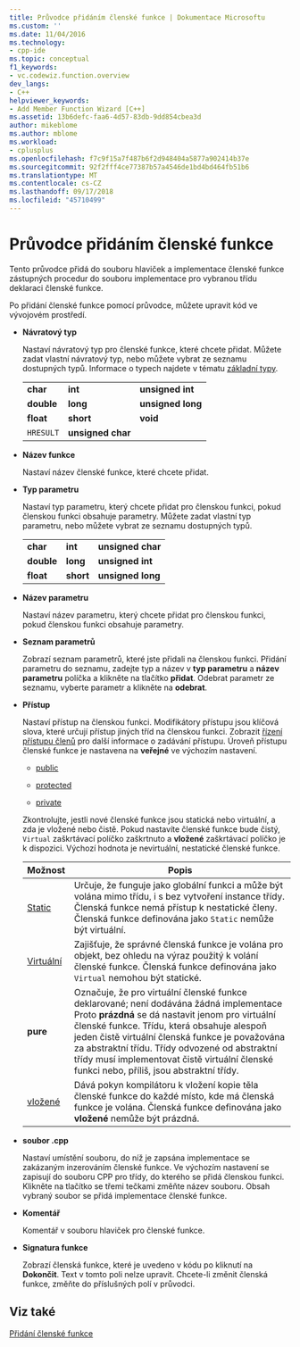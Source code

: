```yaml
---
title: Průvodce přidáním členské funkce | Dokumentace Microsoftu
ms.custom: ''
ms.date: 11/04/2016
ms.technology:
- cpp-ide
ms.topic: conceptual
f1_keywords:
- vc.codewiz.function.overview
dev_langs:
- C++
helpviewer_keywords:
- Add Member Function Wizard [C++]
ms.assetid: 13b6defc-faa6-4d57-83db-9dd854cbea3d
author: mikeblome
ms.author: mblome
ms.workload:
- cplusplus
ms.openlocfilehash: f7c9f15a7f487b6f2d948404a5877a902414b37e
ms.sourcegitcommit: 92f2fff4ce77387b57a4546de1bd4bd464fb51b6
ms.translationtype: MT
ms.contentlocale: cs-CZ
ms.lasthandoff: 09/17/2018
ms.locfileid: "45710499"
---
```

# <a name="add-member-function-wizard"></a>Průvodce přidáním členské funkce

Tento průvodce přidá do souboru hlaviček a implementace členské funkce zástupných procedur do souboru implementace pro vybranou třídu deklaraci členské funkce.  
  
Po přidání členské funkce pomocí průvodce, můžete upravit kód ve vývojovém prostředí.  
  
- **Návratový typ**

   Nastaví návratový typ pro členské funkce, které chcete přidat. Můžete zadat vlastní návratový typ, nebo můžete vybrat ze seznamu dostupných typů. Informace o typech najdete v tématu [základní typy](../cpp/fundamental-types-cpp.md).  
  
   ||||  
   |-|-|-|  
   |**char**|**int**|**unsigned int**|  
   |**double**|**long**|**unsigned long**|  
   |**float**|**short**|**void**|  
   |`HRESULT`|**unsigned char**||  
  
- **Název funkce**

   Nastaví název členské funkce, které chcete přidat.  
  
- **Typ parametru**

   Nastaví typ parametru, který chcete přidat pro členskou funkci, pokud členskou funkci obsahuje parametry. Můžete zadat vlastní typ parametru, nebo můžete vybrat ze seznamu dostupných typů.  
  
   ||||  
   |-|-|-|  
   |**char**|**int**|**unsigned char**|  
   |**double**|**long**|**unsigned int**|  
   |**float**|**short**|**unsigned long**|  
  
- **Název parametru**

   Nastaví název parametru, který chcete přidat pro členskou funkci, pokud členskou funkci obsahuje parametry.  
  
- **Seznam parametrů**

   Zobrazí seznam parametrů, které jste přidali na členskou funkci. Přidání parametru do seznamu, zadejte typ a název v **typ parametru** a **název parametru** políčka a klikněte na tlačítko **přidat**. Odebrat parametr ze seznamu, vyberte parametr a klikněte na **odebrat**.  
  
- **Přístup**

   Nastaví přístup na členskou funkci. Modifikátory přístupu jsou klíčová slova, které určují přístup jiných tříd na členskou funkci. Zobrazit [řízení přístupu členů](../cpp/member-access-control-cpp.md) pro další informace o zadávání přístupu. Úroveň přístupu členské funkce je nastavena na **veřejné** ve výchozím nastavení.  
  
   - [public](../cpp/public-cpp.md)  
  
   - [protected](../cpp/protected-cpp.md)  
  
   - [private](../cpp/private-cpp.md)  
  
   Zkontrolujte, jestli nové členské funkce jsou statická nebo virtuální, a zda je vložené nebo čistě. Pokud nastavíte členské funkce bude čistý, `Virtual` zaškrtávací políčko zaškrtnuto a **vložené** zaškrtávací políčko je k dispozici. Výchozí hodnota je nevirtuální, nestatické členské funkce.  
  
   |Možnost|Popis|  
   |------------|-----------------|  
   |[Static](../cpp/storage-classes-cpp.md)|Určuje, že funguje jako globální funkci a může být volána mimo třídu, i s bez vytvoření instance třídy. Členská funkce nemá přístup k nestatické členy. Členská funkce definována jako `Static` nemůže být virtuální.|  
   |[Virtuální](../cpp/virtual-cpp.md)|Zajišťuje, že správné členská funkce je volána pro objekt, bez ohledu na výraz použitý k volání členské funkce. Členská funkce definována jako `Virtual` nemohou být statické.|  
   |**pure**|Označuje, že pro virtuální členské funkce deklarované; není dodávána žádná implementace Proto **prázdná** se dá nastavit jenom pro virtuální členské funkce. Třídu, která obsahuje alespoň jeden čistě virtuální členská funkce je považována za abstraktní třídu. Třídy odvozené od abstraktní třídy musí implementovat čistě virtuální členské funkci nebo, příliš, jsou abstraktní třídy.|  
   |[vložené](../cpp/inline-functions-cpp.md)|Dává pokyn kompilátoru k vložení kopie těla členské funkce do každé místo, kde má členská funkce je volána. Členská funkce definována jako **vložené** nemůže být prázdná.|  
  
- **soubor .cpp**

   Nastaví umístění souboru, do níž je zapsána implementace se zakázaným inzerováním členské funkce. Ve výchozím nastavení se zapisují do souboru CPP pro třídy, do kterého se přidá členskou funkci. Klikněte na tlačítko se třemi tečkami změňte název souboru. Obsah vybraný soubor se přidá implementace členské funkce.  
  
- **Komentář**

   Komentář v souboru hlaviček pro členské funkce.  
  
- **Signatura funkce**

   Zobrazí členská funkce, které je uvedeno v kódu po kliknutí na **Dokončit**. Text v tomto poli nelze upravit. Chcete-li změnit členská funkce, změňte do příslušných polí v průvodci.  
  
## <a name="see-also"></a>Viz také  
 [Přidání členské funkce](../ide/adding-a-member-function-visual-cpp.md)